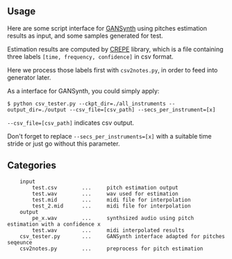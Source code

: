 ## Usage 

Here are some script interface for [GANSynth](https://github.com/tensorflow/magenta/tree/master/magenta/models/gansynth) using pitches estimation results as input, and some samples generated for test.

Estimation results are computed by [CREPE](https://github.com/marl/crepe) library, which is a file containing three labels `[time, frequency, confidence]` in csv format.

Here we process those labels first with `csv2notes.py`, in order to feed into generator later.

As a interface for GANSynth, you could simply apply:

```
$ python csv_tester.py --ckpt_dir=./all_instruments --output_dir=./output --csv_file=[csv_path] --secs_per_instrument=[x]
```

`--csv_file=[csv_path]` indicates csv output.

Don't forget to replace `--secs_per_instruments=[x]` with a suitable time stride or just go without this parameter.

## Categories

```
    input
        test.csv        ...     pitch estimation output
        test.wav        ...     wav used for estimation
        test.mid        ...     midi file for interpolation
        test_2.mid      ...     midi file for interpolation
    output
        pe_x.wav        ...     synthsized audio using pitch estimation with a confidence x
        test.wav        ...     midi interpolated results
    csv_tester.py       ...     GANSynth interface adapted for pitches seqeunce
    csv2notes.py        ...     preprocess for pitch estimation
```